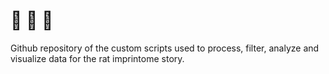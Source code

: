 # :rat: :rat: :rat:
Github repository of the custom scripts used to process, filter, 
analyze and visualize data for the rat imprintome story.

